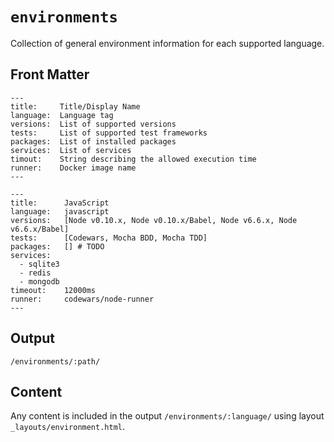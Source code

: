 # `environments`

Collection of general environment information for each supported language.

## Front Matter

```
---
title:     Title/Display Name
language:  Language tag
versions:  List of supported versions
tests:     List of supported test frameworks
packages:  List of installed packages
services:  List of services
timout:    String describing the allowed execution time
runner:    Docker image name
---
```

```
---
title:      JavaScript
language:   javascript
versions:   [Node v0.10.x, Node v0.10.x/Babel, Node v6.6.x, Node v6.6.x/Babel]
tests:      [Codewars, Mocha BDD, Mocha TDD]
packages:   [] # TODO
services:
  - sqlite3
  - redis
  - mongodb
timeout:    12000ms
runner:     codewars/node-runner
---
```

## Output

`/environments/:path/`

## Content

Any content is included in the output `/environments/:language/` using layout `_layouts/environment.html`.

